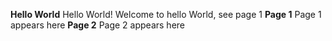 **Hello World**
Hello World! Welcome to hello World, see page 1
**Page 1**
Page 1 appears here
**Page 2**
Page 2 appears here
